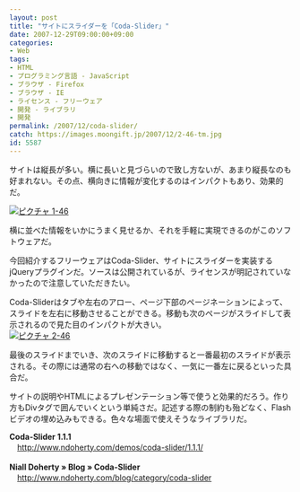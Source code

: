 ```yaml
---
layout: post
title: "サイトにスライダーを「Coda-Slider」"
date: 2007-12-29T09:00:00+09:00
categories:
- Web
tags: 
- HTML
- プログラミング言語 - JavaScript
- ブラウザ - Firefox
- ブラウザ - IE
- ライセンス - フリーウェア
- 開発 - ライブラリ
- 開発
permalink: /2007/12/coda-slider/
catch: https://images.moongift.jp/2007/12/2-46-tm.jpg
id: 5587
---
```

サイトは縦長が多い。横に長いと見づらいので致し方ないが、あまり縦長なのも好まれない。その点、横向きに情報が変化するのはインパクトもあり、効果的だ。   
  
[![ピクチャ 1-46](https://images.moongift.jp/2007/12/1-46-tm.jpg)](https://images.moongift.jp/2007/12/1-46.png)  
  
横に並べた情報をいかにうまく見せるか、それを手軽に実現できるのがこのソフトウェアだ。   
  
今回紹介するフリーウェアはCoda-Slider、サイトにスライダーを実装するjQueryプラグインだ。ソースは公開されているが、ライセンスが明記されていなかったので注意していただきたい。   
<!--more-->  
Coda-Sliderはタブや左右のアロー、ページ下部のページネーションによって、スライドを左右に移動させることができる。移動も次のページがスライドして表示されるので見た目のインパクトが大きい。   
[![ピクチャ 2-46](https://images.moongift.jp/2007/12/2-46-tm.jpg)](https://images.moongift.jp/2007/12/2-46.png)  
  
最後のスライドまでいき、次のスライドに移動すると一番最初のスライドが表示される。その際には通常の右への移動ではなく、一気に一番左に戻るといった具合だ。   
  
サイトの説明やHTMLによるプレゼンテーション等で使うと効果的だろう。作り方もDivタグで囲んでいくという単純さだ。記述する際の制約も殆どなく、Flashビデオの埋め込みもできる。色々な場面で使えそうなライブラリだ。   
  
**Coda-Slider 1.1.1**   
　[http://www.ndoherty.com/demos/coda-slider/1.1.1/   
](http://www.ndoherty.com/demos/coda-slider/1.1.1/)  
**Niall Doherty » Blog » Coda-Slider**   
　[http://www.ndoherty.com/blog/category/coda-slider   
](http://www.ndoherty.com/blog/category/coda-slider)


